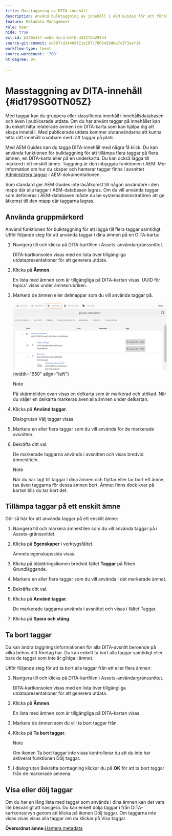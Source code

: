 ```yaml
---
title: Masstaggning av DITA-innehåll
description: Använd bulktaggning av innehåll i AEM Guides för att förbättra identifieringen av DITA-innehåll. Lär dig hur du använder, tar bort, visar eller döljer gruppmärkord i ett eller flera ämnen.
feature: Metadata Management
role: User
hide: true
exl-id: b320e34f-ee0a-4cc3-b4f6-d322fbb29844
source-git-commit: ea597cd14469f21e197c700542b9be7c373aef14
workflow-type: tm+mt
source-wordcount: '700'
ht-degree: 0%

---
```


# Masstaggning av DITA-innehåll {#id179SG0TN05Z}

Med taggar kan du gruppera eller klassificera innehåll i innehållsdatabasen och även i publicerade utdata. Om du har använt taggar på innehållet kan du enkelt hitta relaterade ämnen i en DITA-karta som kan hjälpa dig att skapa innehåll. Med publicerade utdata kommer slutanvändarna att kunna hitta rätt innehåll snabbare med rätt taggar på plats.

Med AEM Guides kan du tagga DITA-innehåll med några få klick. Du kan använda funktionen för bulktaggning för att tillämpa flera taggar på flera ämnen, en DITA-karta eller på en underkarta. Du kan också lägga till märkord i ett enskilt ämne. Taggning är den inbyggda funktionen i AEM. Mer information om hur du skapar och hanterar taggar finns i avsnittet [Administrera taggar](https://experienceleague.adobe.com/docs/experience-manager-cloud-service/sites/authoring/features/tags.html?lang=sv-SE) i AEM-dokumentationen.

Som standard ger AEM Guides inte läsåtkomst till någon användare i den mapp där alla taggar i AEM-databasen lagras. Om du vill använda taggar som definieras i AEM-databasen måste du be systemadministratören att ge åtkomst till den mapp där taggarna lagras.

## Använda gruppmärkord

Använd funktionen för bulktaggning för att lägga till flera taggar samtidigt. Utför följande steg för att använda taggar i dina ämnen på en DITA-karta:

1. Navigera till och klicka på DITA-kartfilen i Assets-användargränssnittet.

   DITA-kartkonsolen visas med en lista över tillgängliga utdatapresentationer för att generera utdata.

1. Klicka på **Ämnen**.

   En lista med ämnen som är tillgängliga på DITA-kartan visas. UUID för topics&#39; visas under ämnesrubriken.

1. Markera de ämnen eller delmappar som du vill använda taggar på.

   ![](images/apply-tags-uuid.png){width="650" align="left"}


   >[!NOTE]
   >
   > På skärmbilden ovan visas en delkarta som är markerad och utökad. När du väljer en delkarta markeras även alla ämnen under delkartan.

1. Klicka på **Använd taggar**.

   Dialogrutan Välj taggar visas.

1. Markera en eller flera taggar som du vill använda för de markerade avsnitten.

1. Bekräfta ditt val.

   De markerade taggarna används i avsnitten och visas bredvid ämnestiteln.

   >[!NOTE]
   >
   > När du har lagt till taggar i dina ämnen och flyttar eller tar bort ett ämne, tas även taggarna för dessa ämnen bort. Ämnet finns dock kvar på kartan tills du tar bort det.


## Tillämpa taggar på ett enskilt ämne

Gör så här för att använda taggar på ett enskilt ämne:

1. Navigera till och markera ämnesfilen som du vill använda taggar på i Assets-gränssnittet.

1. Klicka på **Egenskaper** i verktygsfältet.

   Ämnets egenskapssida visas.

1. Klicka på bläddringsikonen bredvid fältet **Taggar** på fliken Grundläggande.

1. Markera en eller flera taggar som du vill använda i det markerade ämnet.

1. Bekräfta ditt val.

1. Klicka på **Använd taggar**.

   De markerade taggarna används i avsnittet och visas i fältet Taggar.

1. Klicka på **Spara och stäng**.


## Ta bort taggar

Du kan ändra taggningsinformationen för alla DITA-avsnitt beroende på vilka behov ditt företag har. Du kan enkelt ta bort alla taggar samtidigt eller bara de taggar som inte är giltiga i ämnet.

Utför följande steg för att ta bort alla taggar från ett eller flera ämnen:

1. Navigera till och klicka på DITA-kartfilen i Assets-användargränssnittet.

   DITA-kartkonsolen visas med en lista över tillgängliga utdatapresentationer för att generera utdata.

1. Klicka på **Ämnen**.

   En lista med ämnen som är tillgängliga på DITA-kartan visas.

1. Markera de ämnen som du vill ta bort taggar från.

1. Klicka på **Ta bort taggar**.

   >[!NOTE]
   >
   > Om ikonen Ta bort taggar inte visas kontrollerar du att du inte har aktiverat funktionen Dölj taggar.

1. I dialogrutan Bekräfta borttagning klickar du på **OK** för att ta bort taggar från de markerade ämnena.


## Visa eller dölj taggar

Om du har en lång lista med taggar som används i dina ämnen kan det vara lite besvärligt att navigera. Du kan enkelt dölja taggar i från DITA-kartkonsolvyn genom att klicka på ikonen Dölj taggar. Om taggarna inte visas visas visas alla taggar om du klickar på Visa taggar.

**Överordnat ämne:**&#x200B;[ Hantera metadata](manage-metadata.md)
